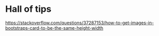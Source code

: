 # Hall of tips
https://stackoverflow.com/questions/37287153/how-to-get-images-in-bootstraps-card-to-be-the-same-height-width
